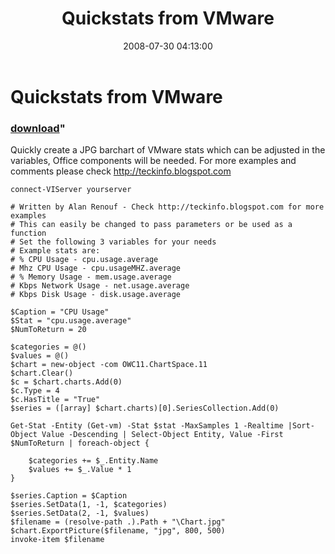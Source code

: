 ﻿---
pid:            490
parent:         0
children:       
poster:         alanrenouf
title:          Quickstats from VMware
date:           2008-07-30 04:13:00
format:         posh
---

# Quickstats from VMware

### [download](490.ps1)"

Quickly create a JPG barchart of VMware stats which can be adjusted in the variables, Office components will be needed.  For more examples and comments please check http://teckinfo.blogspot.com

```posh
connect-VIServer yourserver

# Written by Alan Renouf - Check http://teckinfo.blogspot.com for more examples
# This can easily be changed to pass parameters or be used as a function
# Set the following 3 variables for your needs
# Example stats are:
# % CPU Usage - cpu.usage.average
# Mhz CPU Usage - cpu.usageMHZ.average
# % Memory Usage - mem.usage.average
# Kbps Network Usage - net.usage.average
# Kbps Disk Usage - disk.usage.average

$Caption = "CPU Usage"
$Stat = "cpu.usage.average"
$NumToReturn = 20

$categories = @()
$values = @()
$chart = new-object -com OWC11.ChartSpace.11
$chart.Clear()
$c = $chart.charts.Add(0)
$c.Type = 4
$c.HasTitle = "True"
$series = ([array] $chart.charts)[0].SeriesCollection.Add(0)

Get-Stat -Entity (Get-vm) -Stat $stat -MaxSamples 1 -Realtime |Sort-Object Value -Descending | Select-Object Entity, Value -First $NumToReturn | foreach-object {

	$categories += $_.Entity.Name
	$values += $_.Value * 1
}

$series.Caption = $Caption
$series.SetData(1, -1, $categories)
$series.SetData(2, -1, $values)
$filename = (resolve-path .).Path + "\Chart.jpg"
$chart.ExportPicture($filename, "jpg", 800, 500)
invoke-item $filename
```
